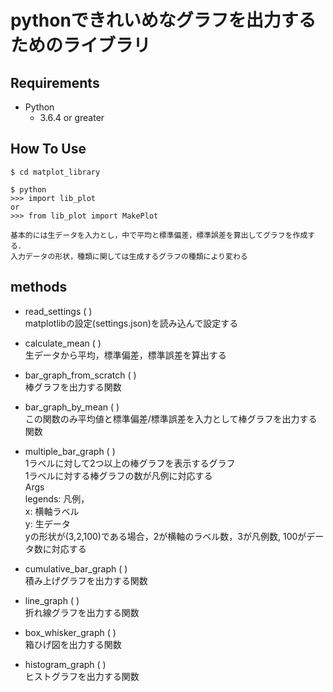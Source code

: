 # pythonできれいめなグラフを出力するためのライブラリ

## Requirements
- Python
    - 3.6.4 or greater

## How To Use
```
$ cd matplot_library

$ python
>>> import lib_plot
or
>>> from lib_plot import MakePlot

基本的には生データを入力とし，中で平均と標準偏差，標準誤差を算出してグラフを作成する．
入力データの形状，種類に関しては生成するグラフの種類により変わる
```


## methods

- read_settings ( )  
matplotlibの設定(settings.json)を読み込んで設定する

- calculate_mean ( )  
生データから平均，標準偏差，標準誤差を算出する

- bar_graph_from_scratch ( )  
棒グラフを出力する関数


- bar_graph_by_mean ( )  
この関数のみ平均値と標準偏差/標準誤差を入力として棒グラフを出力する関数

- multiple_bar_graph ( )  
1ラベルに対して2つ以上の棒グラフを表示するグラフ  
1ラベルに対する棒グラフの数が凡例に対応する  
Args  
legends: 凡例，  
x:  横軸ラベル  
y:  生データ  
yの形状が(3,2,100)である場合，2が横軸のラベル数，3が凡例数, 100がデータ数に対応する  


- cumulative_bar_graph ( )  
積み上げグラフを出力する関数  


- line_graph ( )  
折れ線グラフを出力する関数


- box_whisker_graph ( )  
箱ひげ図を出力する関数


- histogram_graph ( )  
ヒストグラフを出力する関数

